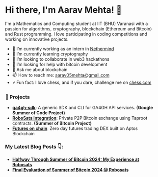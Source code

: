 # Hi there, I'm Aarav Mehta! 👋

I'm a Mathematics and Computing student at IIT (BHU) Varanasi with a passion for algorithms, cryptography, blockchain (Ethereum and Bitcoin) and Rust programming. I love participating in coding competitions and working on innovative projects. <br>
- 🔭 I’m currently working as an intern in [Nethermind](https://www.nethermind.io/)
- 🌱 I’m currently learning cryptography
- 👯 I’m looking to collaborate in web3 hackathons
- 🤔 I’m looking for help with bitcoin development
- 💬 Ask me about blockchain
- 📫 How to reach me: aarav05mehta@gmail.com
- ⚡ Fun fact: I love chess, and if you dare, challenge me on [chess.com](https://www.chess.com/member/aaravm)

### 🚀 Projects
- **[ga4gh-sdk](https://github.com/elixir-cloud-aai/ga4gh-sdk)**: A generic SDK and CLI for GA4GH API services. **(Google Summer of Code Project)**
- **[RoboSats Integration](https://github.com/RoboSats/taptrade-core)**: Private P2P Bitcoin exchange using Taproot contracts. **(Summer of Bitcoin Project)**
- **[Futures on chain](https://github.com/ankur12-1610/futures0xC)**: Zero day futures trading DEX built on Aptos Blockchain

### My Latest Blog Posts 👇:
- **[Halfway Through Summer of Bitcoin 2024: My Experience at Robosats](https://aaravmehta.hashnode.dev/halfway-through-summer-of-bitcoin-2024)**
- **[Final Evaluation of Summer of Bitcoin 2024 @ Robosats](https://aaravmehta.hashnode.dev/final-evaluation-of-summer-of-bitcoin-2024-robosats)**
  
